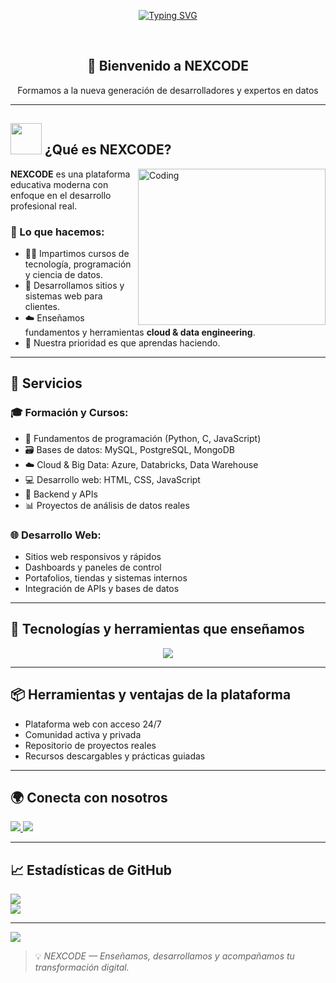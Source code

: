 <p align="center">
  <a href="https://git.io/typing-svg">
    <img src="https://readme-typing-svg.demolab.com?font=Fira+Code&size=28&duration=4000&pause=1000&color=11AAFF&width=600&center=true&lines=NEXCODE+-+Academia+de+Tecnología;Cursos+de+Programación+y+Cloud;Desarrollo+Web+Profesional;Data+Engineering+desde+Cero" alt="Typing SVG" />
  </a>
</p>
<br>

<h2 align="center">🚀 Bienvenido a NEXCODE</h2>
<p align="center">Formamos a la nueva generación de desarrolladores y expertos en datos</p>

---

## <picture><img src="https://github.com/7oSkaaa/7oSkaaa/blob/main/Images/about_me.gif?raw=true" width="50px"></picture> ¿Qué es NEXCODE?

<img align="right" width="300" height="250" alt="Coding" src="https://media.giphy.com/media/qgQUggAC3Pfv687qPC/giphy.gif" />

**NEXCODE** es una plataforma educativa moderna con enfoque en el desarrollo profesional real.

### 🎯 Lo que hacemos:

- 👨‍🏫 Impartimos cursos de tecnología, programación y ciencia de datos.
- 💼 Desarrollamos sitios y sistemas web para clientes.
- ☁️ Enseñamos fundamentos y herramientas **cloud & data engineering**.
- 🧠 Nuestra prioridad es que aprendas haciendo.

---

## 💼 Servicios

### 🎓 Formación y Cursos:

- 🧱 Fundamentos de programación (Python, C, JavaScript)
- 🗃️ Bases de datos: MySQL, PostgreSQL, MongoDB
- ☁️ Cloud & Big Data: Azure, Databricks, Data Warehouse
- 💻 Desarrollo web: HTML, CSS, JavaScript
- 🧪 Backend y APIs
- 📊 Proyectos de análisis de datos reales

### 🌐 Desarrollo Web:

- Sitios web responsivos y rápidos
- Dashboards y paneles de control
- Portafolios, tiendas y sistemas internos
- Integración de APIs y bases de datos

---

## 🔧 Tecnologías y herramientas que enseñamos

<p align="center">
  <img src="https://skillicons.dev/icons?i=html,css,js,react,nodejs,express,python,c,mysql,postgres,mongodb,azure,figma,git,github&theme=dark" />
</p>

---

## 📦 Herramientas y ventajas de la plataforma

- Plataforma web con acceso 24/7
- Comunidad activa y privada
- Repositorio de proyectos reales
- Recursos descargables y prácticas guiadas

---

## 🌍 Conecta con nosotros

<p align="left">
  <a href="https://nexcode.io" target="_blank">
    <img src="https://img.shields.io/badge/NEXCODE-WebSite-blue?style=for-the-badge" />
  </a>
  <a href="https://github.com/NEXCODEMX" target="_blank">
    <img src="https://img.shields.io/badge/GitHub-NEXCODEMX-black?style=for-the-badge&logo=github" />
  </a>
</p>

---

## 📈 Estadísticas de GitHub

<img align="center" src="https://github-readme-stats.vercel.app/api?username=NEXCODEMX&count_private=true&show_icons=true&theme=tokyonight" />
<br/>
<img align="center" src="https://github-readme-stats.vercel.app/api/top-langs/?username=NEXCODEMX&layout=compact&theme=tokyonight" />

---

<img src="https://user-images.githubusercontent.com/73097560/115834477-dbab4500-a447-11eb-908a-139a6edaec5c.gif" />

> 💡 *NEXCODE — Enseñamos, desarrollamos y acompañamos tu transformación digital.*
